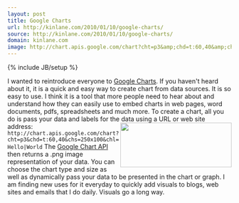 ```yaml
---
layout: post
title: Google Charts
url: http://kinlane.com/2010/01/10/google-charts/
source: http://kinlane.com/2010/01/10/google-charts/
domain: kinlane.com
image: http://chart.apis.google.com/chart?cht=p3&amp;chd=t:60,40&amp;chs=250x100&amp;chl=Hello|World
---
```

{% include JB/setup %}

<p>
     I wanted to reintroduce everyone to <a href="http://code.google.com/apis/chart/">Google Charts</a>. If you haven't heard about it, it is a quick and easy way to create chart from data sources. It is so easy to use. I think it is a tool that more people need to hear about and understand how they can easily use to embed charts in web pages, word documents, pdfs, spreadsheets and much more. To create a chart, all you do is pass your data and labels for the data using a URL or web site address:<img class="alignnone" title="Sample Chart" src="http://chart.apis.google.com/chart?cht=p3&amp;chd=t:60,40&amp;chs=250x100&amp;chl=Hello|World" alt="" width="250" height="100" align="right" /> <code>http://chart.apis.google.com/chart?cht=p3&amp;chd=t:60,40&amp;chs=250x100&amp;chl=Hello|World</code> The <a href="http://code.google.com/apis/chart/">Google Chart API</a> then returns a .png image representation of your data. You can choose the chart type and size as well as dynamically pass your data to be presented in the chart or graph. I am finding new uses for it everyday to quickly add visuals to blogs, web sites and emails that I do daily. Visuals go a long way.
</p>